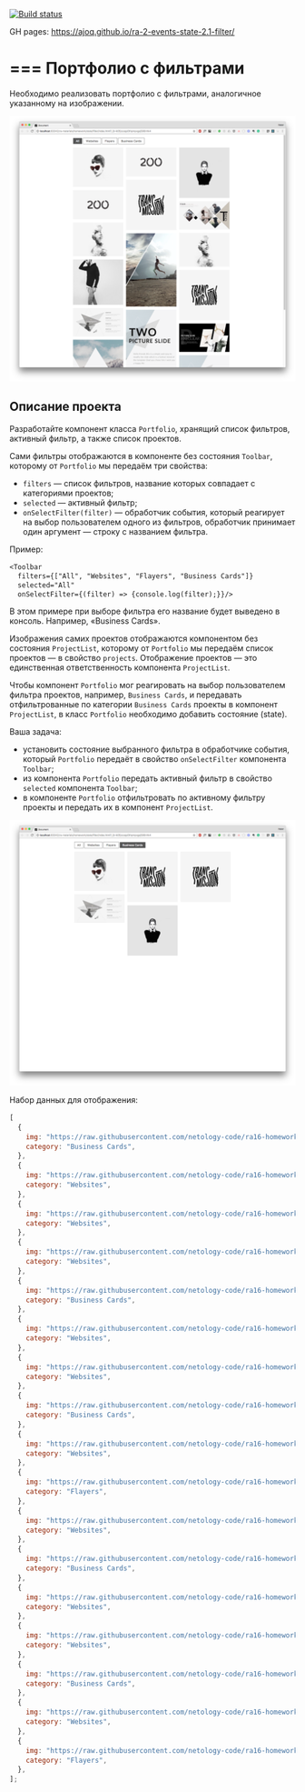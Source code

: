 [![Build status](https://ci.appveyor.com/api/projects/status/ml244hcmm2erf9ku?svg=true)](https://ci.appveyor.com/project/ajoq/ra-2-events-state-2-1-filter)

GH pages: https://ajoq.github.io/ra-2-events-state-2.1-filter/

===
Портфолио с фильтрами
===

Необходимо реализовать портфолио с фильтрами, аналогичное указанному на изображении.

![portfolio-all](./assets/portfolio-all.png)

## Описание проекта

Разработайте компонент класса `Portfolio`, хранящий список фильтров, активный фильтр, а также список проектов.

Сами фильтры отображаются в компоненте без состояния `Toolbar`, которому от `Portfolio` мы передаём три свойства:

- `filters` — список фильтров, название которых совпадает с категориями проектов;
- `selected` — активный фильтр;
- `onSelectFilter(filter)` — обработчик события, который реагирует на выбор пользователем одного из фильтров, обработчик принимает один аргумент — строку с названием фильтра.

Пример:

```
<Toolbar
  filters={["All", "Websites", "Flayers", "Business Cards"]}
  selected="All"
  onSelectFilter={(filter) => {console.log(filter);}}/>
```

В этом примере при выборе фильтра его название будет выведено в консоль. Например, «Business Cards».

Изображения самих проектов отображаются компонентом без состояния `ProjectList`, которому от `Portfolio` мы передаём список проектов — в свойство `projects`. Отображение проектов — это единственная ответственность компонента `ProjectList`.

Чтобы компонент `Portfolio` мог реагировать на выбор пользователем фильтра проектов, например, `Business Cards`, и передавать отфильтрованные по категории `Business Cards` проекты в компонент `ProjectList`, в класс `Portfolio` необходимо добавить состояние (state).

Ваша задача:

- установить состояние выбранного фильтра в обработчике события, который `Portfolio` передаёт в свойство `onSelectFilter` компонента `Toolbar`;
- из компонента `Portfolio` передать активный фильтр в свойство `selected` компонента `Toolbar`;
- в компоненте `Portfolio` отфильтровать по активному фильтру проекты и передать их в компонент `ProjectList`.

![portfolio-cards.png](./assets/portfolio-cards.png)

Набор данных для отображения:

```js
[
  {
    img: "https://raw.githubusercontent.com/netology-code/ra16-homeworks/master/events-state/filter/img/mon.jpg",
    category: "Business Cards",
  },
  {
    img: "https://raw.githubusercontent.com/netology-code/ra16-homeworks/master/events-state/filter/img/200.jpg",
    category: "Websites",
  },
  {
    img: "https://raw.githubusercontent.com/netology-code/ra16-homeworks/master/events-state/filter/img/emi_haze.jpg",
    category: "Websites",
  },
  {
    img: "https://raw.githubusercontent.com/netology-code/ra16-homeworks/master/events-state/filter/img/codystretch.jpg",
    category: "Websites",
  },
  {
    img: "https://raw.githubusercontent.com/netology-code/ra16-homeworks/master/events-state/filter/img/Triangle_003.jpg",
    category: "Business Cards",
  },
  {
    img: "https://raw.githubusercontent.com/netology-code/ra16-homeworks/master/events-state/filter/img/place200x290.png",
    category: "Websites",
  },
  {
    img: "https://raw.githubusercontent.com/netology-code/ra16-homeworks/master/events-state/filter/img/200.jpg",
    category: "Websites",
  },
  {
    img: "https://raw.githubusercontent.com/netology-code/ra16-homeworks/master/events-state/filter/img/transmission.jpg",
    category: "Business Cards",
  },
  {
    img: "https://raw.githubusercontent.com/netology-code/ra16-homeworks/master/events-state/filter/img/place200x290_1.png",
    category: "Websites",
  },
  {
    img: "https://raw.githubusercontent.com/netology-code/ra16-homeworks/master/events-state/filter/img/place200x290_2.png",
    category: "Flayers",
  },
  {
    img: "https://raw.githubusercontent.com/netology-code/ra16-homeworks/master/events-state/filter/img/the_ninetys_brand.jpg",
    category: "Websites",
  },
  {
    img: "https://raw.githubusercontent.com/netology-code/ra16-homeworks/master/events-state/filter/img/dia.jpg",
    category: "Business Cards",
  },
  {
    img: "https://raw.githubusercontent.com/netology-code/ra16-homeworks/master/events-state/filter/img/Triangle_350x197.jpg",
    category: "Websites",
  },
  {
    img: "https://raw.githubusercontent.com/netology-code/ra16-homeworks/master/events-state/filter/img/emi_haze.jpg",
    category: "Websites",
  },
  {
    img: "https://raw.githubusercontent.com/netology-code/ra16-homeworks/master/events-state/filter/img/transmission.jpg",
    category: "Business Cards",
  },
  {
    img: "https://raw.githubusercontent.com/netology-code/ra16-homeworks/master/events-state/filter/img/Triangle_350x197_1.jpg",
    category: "Websites",
  },
  {
    img: "https://raw.githubusercontent.com/netology-code/ra16-homeworks/master/events-state/filter/img/place200x290_3.png",
    category: "Flayers",
  },
];
```
